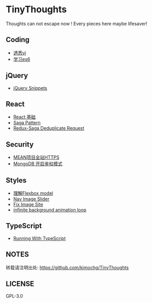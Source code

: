 # TinyThoughts
 Thoughts can not escape now !
 Every pieces here maybe lifesaver!

## Coding
- [透悉vi](https://github.com/kimochg/TinyThoughts/blob/master/Coding/GrokVi.md)
- [学习es6](https://github.com/kimochg/TinyThoughts/blob/master/Coding/es6.md)

## jQuery
- [jQuery Snippets](https://github.com/kimochg/TinyThoughts/blob/master/jQuery/snippets.md)

## React
- [React 基础](https://github.com/kimochg/TinyThoughts/blob/master/React/react%5Ffundamentals.md)
- [Saga Pattern](https://github.com/kimochg/TinyThoughts/blob/master/React/SagaPattern.md)
- [Redux-Saga Deduplicate Request](https://gist.github.com/kimochg/cdacf4b7eee3ba1b1d514351668c5d86)

## Security
- [MEAN项目全站HTTPS](https://github.com/kimochg/TinyThoughts/blob/master/Security/MEAN%20project%20-%20HTTPS%20on%20whole%20site.md)
- [MongoDB 开启鉴权模式](https://github.com/kimochg/TinyThoughts/blob/master/Security/MongoDB%20Enable%20Authentication.md)

## Styles
- [理解Flexbox model](https://github.com/kimochg/TinyThoughts/blob/master/Styles/flexbox.md)
- [Nav Image Slider](https://gist.github.com/kimochg/98a369b857a5958fe13295d9d6017cdb)
- [Fix Image Site](https://gist.github.com/kimochg/611d84d9f7feb8ffc32d0348086506f5)
- [infinite background animation loop](https://gist.github.com/kimochg/62fd03043fb48a439a4095d253bd950b)

## TypeScript
- [Running With TypeScript](https://github.com/kimochg/TinyThoughts/blob/master/TypeScript/RunningWithTypeScript.md)

## NOTES
转载请注明出处: https://github.com/kimochg/TinyThoughts

## LICENSE
GPL-3.0

